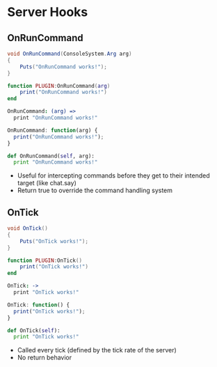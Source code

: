 # Server Hooks

## OnRunCommand

``` csharp
void OnRunCommand(ConsoleSystem.Arg arg)
{
    Puts("OnRunCommand works!");
}
```

``` lua
function PLUGIN:OnRunCommand(arg)
    print("OnRunCommand works!")
end
```

``` coffeescript
OnRunCommand: (arg) =>
  print "OnRunCommand works!"
```

``` javascript
OnRunCommand: function(arg) {
  print("OnRunCommand works!");
}
```

``` python
def OnRunCommand(self, arg):
  print "OnRunCommand works!"
```

 * Useful for intercepting commands before they get to their intended target (like chat.say)
 * Return true to override the command handling system

## OnTick

``` csharp
void OnTick()
{
    Puts("OnTick works!");
}
```

``` lua
function PLUGIN:OnTick()
    print("OnTick works!")
end
```

``` coffeescript
OnTick: ->
  print "OnTick works!"
```

``` javascript
OnTick: function() {
  print("OnTick works!");
}
```

``` python
def OnTick(self):
  print "OnTick works!"
```

 * Called every tick (defined by the tick rate of the server)
 * No return behavior
